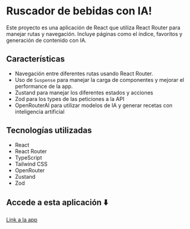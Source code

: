 # Ruscador de bebidas con IA!

Este proyecto es una aplicación de React que utiliza React Router para manejar rutas y navegación. Incluye páginas como el índice, favoritos y generación de contenido con IA.

## Características

- Navegación entre diferentes rutas usando React Router.
- Uso de `Suspense` para manejar la carga de componentes y mejorar el performance de la app.
- Zustand para manejar los diferentes estados y acciones
- Zod para los types de las peticiones a la API
- OpenRouterAI para utilizar modelos de IA y generar recetas con inteligencia artificial

## Tecnologías utilizadas

- React
- React Router
- TypeScript
- Tailwind CSS
- OpenRouter
- Zustand
- Zod

## Accede a esta aplicación ⬇️
[Link a la app](https://remarkable-meerkat-b2679d.netlify.app/)
